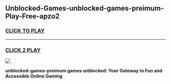 
## Unblocked-Games-unblocked-games-preimum-Play-Free-apzo2
<h3>
<a href="https://premium76.site?title=unblocked-games-preimum&ref=20M">CLICK TO PLAY</a></h3>
<hr>

<h3>
<a href="https://premium76.site?title=unblocked-games-preimum&ref=20M">CLICK 2 PLAY</a>
  
</h3>

<a href="https://premium76.site?title=unblocked-games-preimum&ref=19M"><img src="https://clearcache.store/games.png"></a>


**unblocked-games-preimum games unblocked: Your Gateway to Fun and Accessible Online Gaming**
